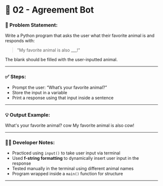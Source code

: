 # 🤖 02 - Agreement Bot

### 📌 Problem Statement:
Write a Python program that asks the user what their favorite animal is and responds with:

> "My favorite animal is also ___!"

The blank should be filled with the user-inputted animal.

---

### ✅ Steps:
- Prompt the user: “What’s your favorite animal?”
- Store the input in a variable
- Print a response using that input inside a sentence

---

### 💡 Output Example:

What's your favorite animal? cow My favorite animal is also cow!


---

### 👨‍💻 Developer Notes:
- Practiced using `input()` to take user input via terminal  
- Used **f-string formatting** to dynamically insert user input in the response  
- Tested manually in the terminal using different animal names  
- Program wrapped inside a `main()` function for structure  

---
